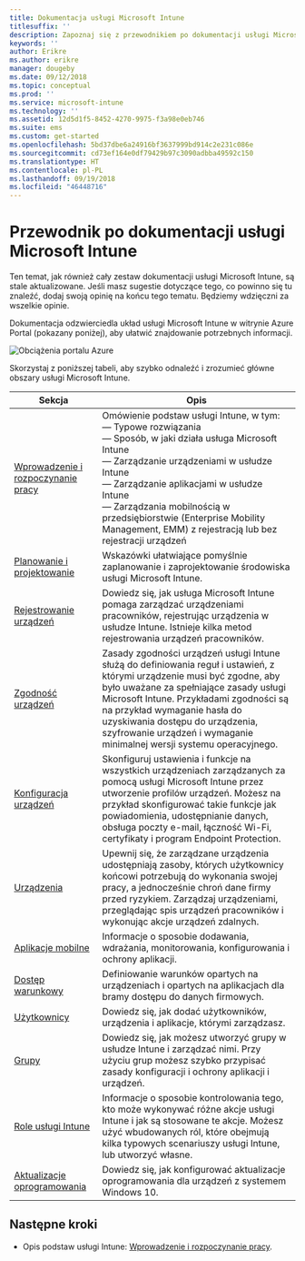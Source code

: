```yaml
---
title: Dokumentacja usługi Microsoft Intune
titlesuffix: ''
description: Zapoznaj się z przewodnikiem po dokumentacji usługi Microsoft Intune.
keywords: ''
author: Erikre
ms.author: erikre
manager: dougeby
ms.date: 09/12/2018
ms.topic: conceptual
ms.prod: ''
ms.service: microsoft-intune
ms.technology: ''
ms.assetid: 12d5d1f5-8452-4270-9975-f3a98e0eb746
ms.suite: ems
ms.custom: get-started
ms.openlocfilehash: 5bd37dbe6a24916bf3637999bd914c2e231c086e
ms.sourcegitcommit: cd73ef164e0df79429b97c3090adbba49592c150
ms.translationtype: HT
ms.contentlocale: pl-PL
ms.lasthandoff: 09/19/2018
ms.locfileid: "46448716"
---
```

# <a name="microsoft-intune-documentation-guide"></a>Przewodnik po dokumentacji usługi Microsoft Intune

Ten temat, jak również cały zestaw dokumentacji usługi Microsoft Intune, są stale aktualizowane. Jeśli masz sugestie dotyczące tego, co powinno się tu znaleźć, dodaj swoją opinię na końcu tego tematu. Będziemy wdzięczni za wszelkie opinie.

Dokumentacja odzwierciedla układ usługi Microsoft Intune w witrynie Azure Portal (pokazany poniżej), aby ułatwić znajdowanie potrzebnych informacji.

![Obciążenia portalu Azure](./media/azure-portal-workloads.png)

Skorzystaj z poniższej tabeli, aby szybko odnaleźć i zrozumieć główne obszary usługi Microsoft Intune.

| Sekcja                                                      | Opis                                                                                                                                                                                                                                                                                      |
|--------------------------------------------------------------|--------------------------------------------------------------------------------------------------------------------------------------------------------------------------------------------------------------------------------------------------------------------------------------------------|
| [Wprowadzenie i rozpoczynanie pracy](introduction-intune.md)       | Omówienie podstaw usługi Intune, w tym:<br /> — Typowe rozwiązania<br /> — Sposób, w jaki działa usługa Microsoft Intune<br /> — Zarządzanie urządzeniami w usłudze Intune<br /> — Zarządzanie aplikacjami w usłudze Intune<br /> — Zarządzania mobilnością w przedsiębiorstwie (Enterprise Mobility Management, EMM) z rejestracją lub bez rejestracji urządzeń                                                         |
| [Planowanie i projektowanie](planning-guide.md)                         | Wskazówki ułatwiające pomyślnie zaplanowanie i zaprojektowanie środowiska usługi Microsoft Intune.                                                                                                                                                                                                             |
| [Rejestrowanie urządzeń](device-enrollment.md)                    | Dowiedz się, jak usługa Microsoft Intune pomaga zarządzać urządzeniami pracowników, rejestrując urządzenia w usłudze Intune. Istnieje kilka metod rejestrowania urządzeń pracowników.                                                                                                         |
| [Zgodność urządzeń](device-compliance.md)                    | Zasady zgodności urządzeń usługi Intune służą do definiowania reguł i ustawień, z którymi urządzenie musi być zgodne, aby było uważane za spełniające zasady usługi Microsoft Intune. Przykładami zgodności są na przykład wymaganie hasła do uzyskiwania dostępu do urządzenia, szyfrowanie urządzeń i wymaganie minimalnej wersji systemu operacyjnego. |
| [Konfiguracja urządzeń](device-profiles.md)                   | Skonfiguruj ustawienia i funkcje na wszystkich urządzeniach zarządzanych za pomocą usługi Microsoft Intune przez utworzenie profilów urządzeń. Możesz na przykład skonfigurować takie funkcje jak powiadomienia, udostępnianie danych, obsługa poczty e-mail, łączność Wi-Fi, certyfikaty i program Endpoint Protection.              |
| [Urządzenia](device-management.md)                              | Upewnij się, że zarządzane urządzenia udostępniają zasoby, których użytkownicy końcowi potrzebują do wykonania swojej pracy, a jednocześnie chroń dane firmy przed ryzykiem. Zarządzaj urządzeniami, przeglądając spis urządzeń pracowników i wykonując akcje urządzeń zdalnych.                                                      |
| [Aplikacje mobilne](app-management.md)                             | Informacje o sposobie dodawania, wdrażania, monitorowania, konfigurowania i ochrony aplikacji.                                                                                                                                                                                                                             |
| [Dostęp warunkowy](conditional-access.md)                  | Definiowanie warunków opartych na urządzeniach i opartych na aplikacjach dla bramy dostępu do danych firmowych.                                                                                                                                                                                                            |
| [Użytkownicy](users-add.md)                                        | Dowiedz się, jak dodać użytkowników, urządzenia i aplikacje, którymi zarządzasz.                                                                                                                                                                                                                                           |
| [Grupy](groups-get-started.md)                              | Dowiedz się, jak możesz utworzyć grupy w usłudze Intune i zarządzać nimi. Przy użyciu grup możesz szybko przypisać zasady konfiguracji i ochrony aplikacji i urządzeń.                                                                                                                                             |
| [Role usługi Intune](role-based-access-control.md)                 | Informacje o sposobie kontrolowania tego, kto może wykonywać różne akcje usługi Intune i jak są stosowane te akcje. Możesz użyć wbudowanych ról, które obejmują kilka typowych scenariuszy usługi Intune, lub utworzyć własne.                                                                                 |
| [Aktualizacje oprogramowania](windows-update-for-business-configure.md) | Dowiedz się, jak konfigurować aktualizacje oprogramowania dla urządzeń z systemem Windows 10.                                                                                                                                                                                                                                  |

## <a name="next-steps"></a>Następne kroki

- Opis podstaw usługi Intune: [Wprowadzenie i rozpoczynanie pracy](introduction-intune.md).
